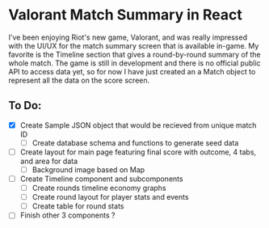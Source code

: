 # Valorant Match Summary in React
I've been enjoying Riot's new game, Valorant, and was really impressed with the UI/UX for the match summary screen that is available in-game.  My favorite is the Timeline section that  gives a round-by-round summary of the whole match.
The game is still in development and there is no official public API to access data yet, so for now I have just created an a Match object to represent all the data on the score screen. 



## To Do:
- [x] Create Sample JSON object that would be recieved from unique match ID
  - [ ] Create database schema and functions to generate seed data
- [ ] Create layout for main page featuring final score with outcome, 4 tabs, and area for data
  - [ ] Background image based on Map
- [ ] Create Timeline component and subcomponents
  - [ ] Create rounds timeline economy graphs
  - [ ] Create round layout for player stats and events
  - [ ] Create table for round stats
- [ ] Finish other 3 components ?
